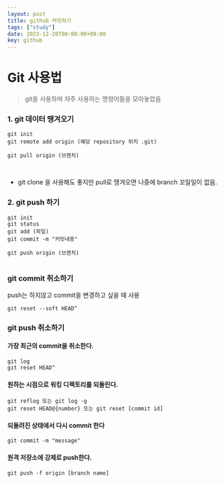 ```yaml
---
layout: post
title: github 커밋하기
tags: ["study"]
date: 2023-12-20T00:00:00+09:00
key: github
---
```

# Git 사용법
> git을 사용하며 자주 사용하는 명령어들을 모아놓았음


### 1. git 데이터 땡겨오기

```
git init
git remote add origin (해당 repository 위치 .git)

git pull origin (브랜치)



```

* git clone 을 사용해도 좋지만 pull로 땡겨오면 나중에 branch 꼬일일이 없음.

### 2. git push 하기

```
git init
git status
git add (파일)
git commit -m "커밋내용"

git push origin (브랜치)


```

### git commit 취소하기
push는 하지않고 commit을 변경하고 싶을 때 사용

```
git reset --soft HEAD^
```

### git push 취소하기

#### 가장 최근의 commit을 취소한다.
```
git log
git reset HEAD^
```
#### 원하는 시점으로 워킹 디렉토리를 되돌린다.

```
git reflog 또는 git log -g
git reset HEAD@{number} 또는 git reset [commit id]
```
#### 되돌려진 상태에서 다시 commit 한다

```
git commit -m "message"
```

#### 원격 저장소에 강제로 push한다.

```
git push -f origin [branch name]
```


